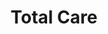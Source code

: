 ---
layout: details
title: "Total Care"
description: "2021"
size: "21,4x27,7cm gouache on cardboard"
galleryImages:
  - /assets/img/totalcare.png
---